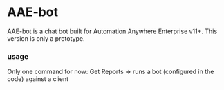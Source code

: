 # AAE-bot

AAE-bot is a chat bot built for Automation Anywhere Enterprise v11+. 
This version is only a prototype.

### usage
Only one command for now:
    Get Reports
        => runs a bot (configured in the code) against a client
